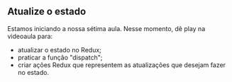 ## Atualize o estado

Estamos iniciando a nossa sétima aula. Nesse momento, dê play na videoaula para: 

- atualizar o estado no Redux;
- praticar a função "dispatch";
- criar ações Redux que representem as atualizações que desejam fazer no estado.